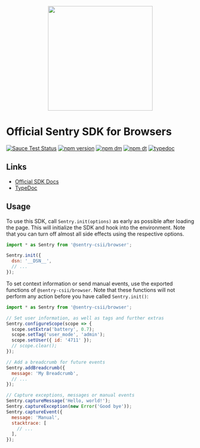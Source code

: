 <p align="center">
  <a href="https://sentry.io" target="_blank" align="center">
    <img src="https://sentry-brand.storage.googleapis.com/sentry-logo-black.png" width="280">
  </a>
  <br />
</p>

# Official Sentry SDK for Browsers

[![Sauce Test Status](https://saucelabs.com/buildstatus/sentryio)](https://saucelabs.com/u/sentryio)
[![npm version](https://img.shields.io/npm/v/@sentry-csii/browser.svg)](https://www.npmjs.com/package/@sentry-csii/browser)
[![npm dm](https://img.shields.io/npm/dm/@sentry-csii/browser.svg)](https://www.npmjs.com/package/@sentry-csii/browser)
[![npm dt](https://img.shields.io/npm/dt/@sentry-csii/browser.svg)](https://www.npmjs.com/package/@sentry-csii/browser)
[![typedoc](https://img.shields.io/badge/docs-typedoc-blue.svg)](http://getsentry.github.io/sentry-javascript/)

## Links

- [Official SDK Docs](https://docs.sentry.io/quickstart/)
- [TypeDoc](http://getsentry.github.io/sentry-javascript/)

## Usage

To use this SDK, call `Sentry.init(options)` as early as possible after loading the page. This will initialize the SDK
and hook into the environment. Note that you can turn off almost all side effects using the respective options.

```javascript
import * as Sentry from '@sentry-csii/browser';

Sentry.init({
  dsn: '__DSN__',
  // ...
});
```

To set context information or send manual events, use the exported functions of `@sentry-csii/browser`. Note that these
functions will not perform any action before you have called `Sentry.init()`:

```javascript
import * as Sentry from '@sentry-csii/browser';

// Set user information, as well as tags and further extras
Sentry.configureScope(scope => {
  scope.setExtra('battery', 0.7);
  scope.setTag('user_mode', 'admin');
  scope.setUser({ id: '4711' });
  // scope.clear();
});

// Add a breadcrumb for future events
Sentry.addBreadcrumb({
  message: 'My Breadcrumb',
  // ...
});

// Capture exceptions, messages or manual events
Sentry.captureMessage('Hello, world!');
Sentry.captureException(new Error('Good bye'));
Sentry.captureEvent({
  message: 'Manual',
  stacktrace: [
    // ...
  ],
});
```
